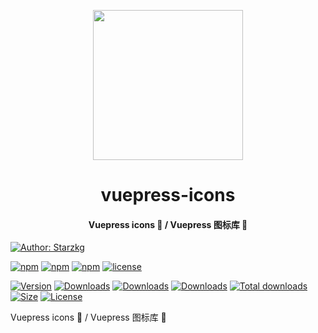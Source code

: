 <!-- markdownlint-disable -->
<p align="center">
  <img width="240" src="https://vuepress-star.shentuzhigang.cn/images/hero.png" style="text-align: center;"/>
</p>
<h1 align="center">vuepress-icons</h1>
<h4 align="center">Vuepress icons 📄 / Vuepress 图标库 📄</h4>

[![Author: Starzkg](https://img.shields.io/badge/Author-Starzkg-blue.svg?style=for-the-badge)](https://shentuzhigang.cn)

<!-- markdownlint-restore -->

[![npm](https://badgen.net/npm/v/@starzkg/vuepress-icons)](https://www.npmjs.com/package/@starzkg/vuepress-icons)
[![npm](https://badgen.net/npm/v/@starzkg/vuepress-icons/beta)](https://www.npmjs.com/package/@starzkg/vuepress-icons)
[![npm](https://badgen.net/npm/v/@starzkg/vuepress-icons/next)](https://www.npmjs.com/package/@starzkg/vuepress-icons)
[![license](https://badgen.net/npm/license/@starzkg/vuepress-icons)](https://github.com/vuepress-star/vuepress-icons/blob/main/LICENSE)

[![Version](https://img.shields.io/npm/v/@starzkg/vuepress-icons.svg?style=flat-square&logo=npm)](https://www.npmjs.com/package/@starzkg/vuepress-icons)
[![Downloads](https://img.shields.io/npm/dw/@starzkg/vuepress-icons.svg?style=flat-square&logo=npm)](https://www.npmjs.com/package/@starzkg/vuepress-icons)
[![Downloads](https://img.shields.io/npm/dm/@starzkg/vuepress-icons.svg?style=flat-square&logo=npm)](https://www.npmjs.com/package/@starzkg/vuepress-icons)
[![Downloads](https://img.shields.io/npm/dy/@starzkg/vuepress-icons.svg?style=flat-square&logo=npm)](https://www.npmjs.com/package/@starzkg/vuepress-icons)
[![Total downloads](https://img.shields.io/npm/dt/@starzkg/vuepress-icons?style=flat-square&logo=npm)](https://www.npmjs.com/package/@starzkg/vuepress-icons)
[![Size](https://img.shields.io/bundlephobia/min/@starzkg/vuepress-icons?style=flat-square&logo=npm)](https://www.npmjs.com/package/@starzkg/vuepress-icons)
[![License](https://img.shields.io/npm/l/@starzkg/vuepress-icons.svg?style=flat-square&logo=npm)](https://github.com/vuepress-star/vuepress-icons/blob/main/LICENSE)

Vuepress icons 📄 / Vuepress 图标库 📄
